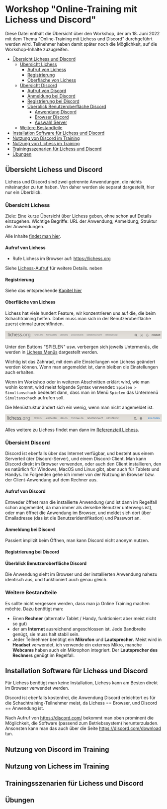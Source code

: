 # Workshop "Online-Training mit Lichess und Discord"

Diese Datei enthält die Übersicht über den Workshop, der am 18. Juni 2022 mit dem Thema "Online-Training mit Lichess und Discord" durchgeführt werden wird. Teilnehmer haben damit später noch die Möglichkeit, auf die Workshop-Inhalte zuzugreifen.

* [Übersicht Lichess und Discord](#übersicht-lichess-und-discord)
	* [Übersicht Lichess](#übersicht-lichess)
		* [Aufruf von Lichess](#aufruf-von-lichess)
		* [Registrierung](#registrierung)
		* [Oberfläche von Lichess](#oberfläche-von-lichess)
	* [Übersicht Discord](#übersicht-discord)
		* [Aufruf von Discord](#aufruf-von-discord)
		* [Anmeldung bei Discord](#anmeldung-bei-discord)
		* [Registrierung bei Discord](#registrierung-bei-discord)
		* [Überblick Benutzeroberfläche Discord](#überblick-benutzeroberfläche-discord)
			* [Anwendung Discord](#anwendung-discord)
			* [Browser Discord](#browser-discord)
			* [Auswahl Server](#auswahl-server)
	* [Weitere Bestandteile](#weitere-bestandteile)
* [Installation Software für Lichess und Discord](#installation-software-für-lichess-und-discord)
* [Nutzung von Discord im Training](#nutzung-von-discord-im-training)
* [Nutzung von Lichess im Training](#nutzung-von-lichess-im-training)
* [Trainingsszenarien für Lichess und Discord](#trainingsszenarien-für-lichess-und-discord)
* [Übungen](#übungen)

## Übersicht Lichess und Discord

Lichess und Discord sind zwei getrennte Anwendungen, die nichts miteinander zu tun haben. Von daher werden sie separat dargestellt, hier nur ein Überblick.

### Übersicht Lichess

Ziele: Eine kurze Übersicht über Lichess geben, ohne schon auf Details einzugehen. Wichtige Begriffe: URL der Anwendung; Anmeldung; Struktur der Anwendungen.

Alle Inhalte [findet man hier](./lichess.md).

#### Aufruf von Lichess

* Rufe Lichess im Browser auf: https://lichess.org

Siehe [Lichess-Aufruf](lichess.md#aufruf-von-lichess) für weitere Details.
neben 
#### Registrierung

Siehe das entsprechende [Kapitel hier](lichess.md#registrierung)

#### Oberfläche von Lichess

Lichess hat viele hundert Feature, wir konzentrieren uns auf die, die beim Schachtraining helfen. Dabei muss man sich in der Benutzeroberfläche zuerst einmal zurechtfinden.

![Lichess Kopf wenn angemeldet](bilder/menu-lichess-angemeldet.png)

Unter den Buttons "SPIELEN" usw. verbergen sich jeweils Untermenüs, die werden in [Lichess Menüs](lichess.md) dargestellt werden.

Wichtig ist das Zahnrad, mit dem alle Einstellungen von Lichess geändert werden können. Wenn man angemeldet ist, dann bleiben die Einstellungen auch erhalten.

Wenn im Workshop oder in weiteren Abschnitten erklärt wird, wie man wohin kommt, wird meist folgende Syntax verwendet: `Spielen > Simultanschach` bedeutet dann, dass man im Menü `Spielen` das Untermenü `Simultanschach` aufrufen soll.

Die Menüstruktur ändert sich ein wenig, wenn man nicht angemeldet ist.

![Lichess Kopf wenn nicht angemeldet](bilder/menu-lichess-abgemeldet.png)

Alles weitere zu Lichess findet man dann im [Referenzteil Lichess](lichess.md).

### Übersicht Discord

Discord ist ebenfalls über das Internet verfügbar, und besteht aus einem Serverteil (der Discord-Server), und einem Discord-Client. Man kann Discord direkt im Browser verwenden, oder auch den Client installieren, den es natürlich für Windows, MacOS und Linux gibt, aber auch für Tablets und Handys. Im Folgenden gehe ich immer von der Nutzung im Browser bzw. der Client-Anwendung auf dem Rechner aus.

#### Aufruf von Discord

Entweder öffnet man die installierte Anwendung (und ist dann im Regelfall schon angemeldet, da man immer als derselbe Benutzer unterwegs ist), oder man öffnet die Anwendung im Browser, und meldet sich dort über Emailadresse (das ist die Benutzeridentifikation) und Passwort an.

#### Anmeldung bei Discord

Passiert implizit beim Öffnen, man kann Discord nicht anonym nutzen.

#### Registrierung bei Discord

<MUSS NOCH BESCHRIEBEN WERDEN>

#### Überblick Benutzeroberfläche Discord

Die Anwendung sieht im Browser und der installierten Anwendung nahezu identisch aus, und funktioniert auch genau gleich.



### Weitere Bestandteile

Es sollte nicht vergessen werden, dass man ja Online Training machen möchte. Dazu benötigt man:

* Einen **Rechner** (alternativ Tablet / Handy, funktioniert aber meist nicht so gut)
* der am **Internet** ausreichend angeschlossen ist. Jede Bandbreite genügt, sie muss halt stabil sein.
* Jeder Teilnehmer benötigt ein **Mikrofon** und **Lautsprecher**. Meist wird in **Headset** verwendet, ich verwende ein externes Mikro, manche **Webcams** haben auch ein Mikrophon integriert. Der **Lautsprecher des Rechners** genügt im Regelfall.
## Installation Software für Lichess und Discord

Für Lichess benötigt man keine Installation, Lichess kann am Besten direkt im Browser verwendet werden.

Discord ist ebenfalls kostenfrei, die Anwendung Discord erleichtert es für die Schachtraining-Teilnehmer meist, da Lichess == Browser, und Discord == Anwendung ist.

Nach Aufruf von https://discord.com/ bekommt man oben prominent die Möglichkeit, die Software (passend zum Betriebssystem) herunterzuladen. Ansonsten kann man das auch über die Seite https://discord.com/download tun.

## Nutzung von Discord im Training

## Nutzung von Lichess im Training

## Trainingsszenarien für Lichess und Discord

## Übungen

